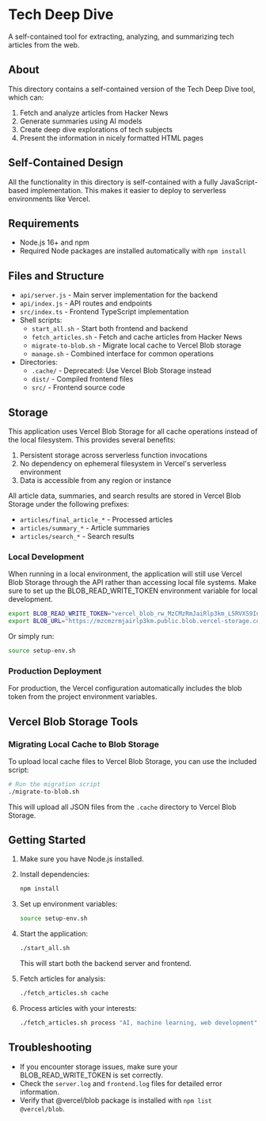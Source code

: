 # Tech Deep Dive

A self-contained tool for extracting, analyzing, and summarizing tech articles from the web.

## About

This directory contains a self-contained version of the Tech Deep Dive tool, which can:
1. Fetch and analyze articles from Hacker News
2. Generate summaries using AI models
3. Create deep dive explorations of tech subjects
4. Present the information in nicely formatted HTML pages

## Self-Contained Design

All the functionality in this directory is self-contained with a fully JavaScript-based implementation. This makes it easier to deploy to serverless environments like Vercel.

## Requirements

- Node.js 16+ and npm
- Required Node packages are installed automatically with `npm install`

## Files and Structure

- `api/server.js` - Main server implementation for the backend
- `api/index.js` - API routes and endpoints
- `src/index.ts` - Frontend TypeScript implementation
- Shell scripts:
  - `start_all.sh` - Start both frontend and backend
  - `fetch_articles.sh` - Fetch and cache articles from Hacker News
  - `migrate-to-blob.sh` - Migrate local cache to Vercel Blob storage
  - `manage.sh` - Combined interface for common operations
- Directories:
  - `.cache/` - Deprecated: Use Vercel Blob Storage instead
  - `dist/` - Compiled frontend files
  - `src/` - Frontend source code

## Storage

This application uses Vercel Blob Storage for all cache operations instead of the local filesystem. This provides several benefits:

1. Persistent storage across serverless function invocations
2. No dependency on ephemeral filesystem in Vercel's serverless environment
3. Data is accessible from any region or instance

All article data, summaries, and search results are stored in Vercel Blob Storage under the following prefixes:

- `articles/final_article_*` - Processed articles
- `articles/summary_*` - Article summaries
- `articles/search_*` - Search results

### Local Development

When running in a local environment, the application will still use Vercel Blob Storage through the API rather than accessing local file systems. Make sure to set up the BLOB_READ_WRITE_TOKEN environment variable for local development.

```sh
export BLOB_READ_WRITE_TOKEN="vercel_blob_rw_MzCMzRmJaiRlp3km_L5RVXS9InB9rTT1Aov2ZI4kzQFoT5S"
export BLOB_URL="https://mzcmzrmjairlp3km.public.blob.vercel-storage.com"
```

Or simply run:

```sh
source setup-env.sh
```

### Production Deployment

For production, the Vercel configuration automatically includes the blob token from the project environment variables.

## Vercel Blob Storage Tools

### Migrating Local Cache to Blob Storage

To upload local cache files to Vercel Blob Storage, you can use the included script:

```bash
# Run the migration script
./migrate-to-blob.sh
```

This will upload all JSON files from the `.cache` directory to Vercel Blob Storage.

## Getting Started

1. Make sure you have Node.js installed.

2. Install dependencies:
   ```bash
   npm install
   ```

3. Set up environment variables:
   ```bash
   source setup-env.sh
   ```

4. Start the application:
   ```bash
   ./start_all.sh
   ```
   This will start both the backend server and frontend.

5. Fetch articles for analysis:
   ```bash
   ./fetch_articles.sh cache
   ```

6. Process articles with your interests:
   ```bash
   ./fetch_articles.sh process "AI, machine learning, web development"
   ```

## Troubleshooting

- If you encounter storage issues, make sure your BLOB_READ_WRITE_TOKEN is set correctly.
- Check the `server.log` and `frontend.log` files for detailed error information.
- Verify that @vercel/blob package is installed with `npm list @vercel/blob`. 